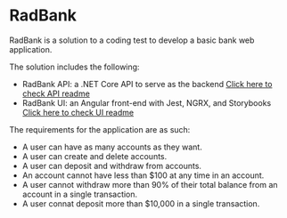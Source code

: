 # RadBank

RadBank is a solution to a coding test to develop a basic bank web application.

The solution includes the following:

* RadBank API: a .NET Core API to serve as the backend [Click here to check API readme]()
* RadBank UI: an Angular front-end with Jest, NGRX, and Storybooks [Click here to check UI readme]()

The requirements for the application are as such:

* A user can have as many accounts as they want.
* A user can create and delete accounts.
* A user can deposit and withdraw from accounts.
* An account cannot have less than $100 at any time in an account.
* A user cannot withdraw more than 90% of their total balance from an account in a single transaction.
* A user connat deposit more than $10,000 in a single transaction.
